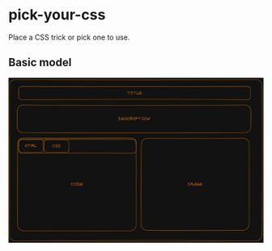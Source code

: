 # pick-your-css
Place a CSS trick or pick one to use.

## Basic model
![excalidraw image of the basic structure](./images/pick-your-css-example.jpg)
